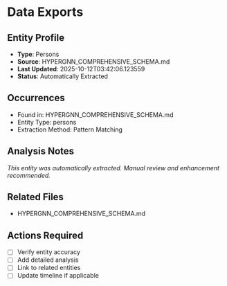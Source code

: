 # Data Exports

## Entity Profile
- **Type**: Persons
- **Source**: HYPERGNN_COMPREHENSIVE_SCHEMA.md
- **Last Updated**: 2025-10-12T03:42:06.123559
- **Status**: Automatically Extracted

## Occurrences
- Found in: HYPERGNN_COMPREHENSIVE_SCHEMA.md
- Entity Type: persons
- Extraction Method: Pattern Matching

## Analysis Notes
*This entity was automatically extracted. Manual review and enhancement recommended.*

## Related Files
- HYPERGNN_COMPREHENSIVE_SCHEMA.md

## Actions Required
- [ ] Verify entity accuracy
- [ ] Add detailed analysis
- [ ] Link to related entities
- [ ] Update timeline if applicable
